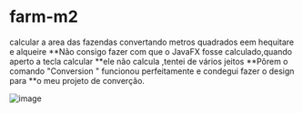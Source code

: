 # farm-m2
calcular a area das fazendas convertando metros quadrados eem hequitare  e alqueire 
**Não consigo fazer com que o JavaFX fosse calculado,quando aperto a tecla calcular
**ele não calcula ,tentei de vários jeitos
**Pôrem o comando "Conversion " funcionou perfeitamente e condegui fazer o design para 
**o meu projeto de converção.

![image](https://github.com/mariadutra19/farm-m2/assets/156721876/92db2367-f67e-4d51-9196-11b443e04b2c)

